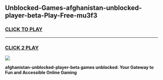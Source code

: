 
## Unblocked-Games-afghanistan-unblocked-player-beta-Play-Free-mu3f3
<h3>
<a href="https://premium76.site?title=afghanistan-unblocked-player-beta&ref=10A">CLICK TO PLAY</a></h3>
<hr>

<h3>
<a href="https://premium76.site?title=afghanistan-unblocked-player-beta&ref=10A">CLICK 2 PLAY</a>
  
</h3>

<a href="https://premium76.site?title=afghanistan-unblocked-player-beta&ref=10A"><img src="https://clearcache.store/games.png"></a>


**afghanistan-unblocked-player-beta games unblocked: Your Gateway to Fun and Accessible Online Gaming**
